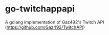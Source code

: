 # go-twitchappapi
A golang implementation of Gaz492's Twitch API (https://github.com/Gaz492/TwitchAPI)
